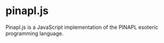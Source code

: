 pinapl.js
=========

Pinapl.js is a JavaScript implementation of the PINAPL esoteric programming language.